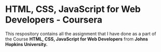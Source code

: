 # HTML, CSS, JavaScript for Web Developers - Coursera

This respository contains all the assignment that I have done as a part of the Course **HTML, CSS, JavaScript for Web Developers** from **Johns Hopkins University.**
